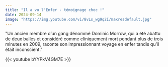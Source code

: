 ```yaml
---
title: "Il a vu l'Enfer - témoignage choc !"
date: 2024-09-14
image: "https://img.youtube.com/vi/8vLs_wg9q2I/maxresdefault.jpg"
---
```


"Un ancien membre d’un gang dénommé Dominic Morrow, qui a été abattu de deux balles et considéré comme cliniquement mort pendant plus de trois minutes en 2009, raconte son impressionnant voyage en enfer tandis qu’il était inconscient."

{{< youtube bYYPkV4GM7E >}}
